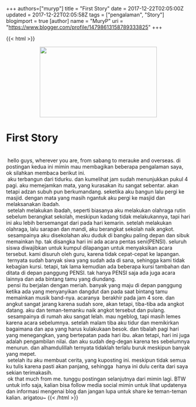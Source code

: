 +++
 authors=["muryp"] 
title = "First Story"
date = 2017-12-22T02:05:00Z
updated = 2017-12-22T02:05:58Z
tags = ["pengalaman", "Story"]
blogimport = true 
[author]
	name = "MuryP"
	uri = "https://www.blogger.com/profile/14798613158789333825"
+++

 {{< html >}} 
<div class="separator" style="clear: both; text-align: center;"><a href="https://1.bp.blogspot.com/-_MSdcSdp5QY/WjzXptQe6nI/AAAAAAAADao/4TGYjQ4_Amk3Pqi7TJqffjAcwK30GvxwACKgBGAs/s1600/my%252520story%252520%2525231.jpg" imageanchor="1" style="margin-left: 1em; margin-right: 1em;"><img border="0" data-original-height="300" data-original-width="500" height="192" src="https://1.bp.blogspot.com/-_MSdcSdp5QY/WjzXptQe6nI/AAAAAAAADao/4TGYjQ4_Amk3Pqi7TJqffjAcwK30GvxwACKgBGAs/s320/my%252520story%252520%2525231.jpg" width="320" /></a></div><h1>First Story</h1><br /><span class="Apple-tab-span" style="white-space: pre;"> </span>hello guys, wherever you are, from sabang to merauke and overseas. di postingan kedua ini mimin mau membagikan beberapa pengalaman saya, ok silahkan membaca berikut ini.<br /><span class="Apple-tab-span" style="white-space: pre;"> </span>aku terbangun dari tidurku. dan kumelihat jam sudah menunjukkan pukul 4 pagi. aku memejamkan mata, yang kurasakan itu sangat sebentar. akan tetapi adzan subuh pun berkumandang. seketika aku bangun lalu pergi ke masjid. dengan mata yang masih ngantuk aku pergi ke masjid dan melaksanakan ibadah.<br /><span class="Apple-tab-span" style="white-space: pre;"> </span>setelah melakukan ibadah, seperti biasanya aku melakukan olahraga rutin sebelum berangkat sekolah, meskipun kadang tidak melakukannya, tapi hari ini aku lebih bersemangat dari pada hari kemarin. setelah melakukan olahraga, lalu sarapan dan mandi, aku berangkat sekolah naik angkot.<br /><span class="Apple-tab-span" style="white-space: pre;"> </span>sesampainya aku disekolahan aku duduk di bangku paling depan dan sibuk memainkan hp. tak disangka hari ini ada acara pentas seni(PENSI). seluruh siswa diwajibkan untuk kumpul dilapangan untuk menyaksikan acara tersebut. kami disuruh oleh guru, karena tidak cepat-cepat ke lapangan.<br /><span class="Apple-tab-span" style="white-space: pre;"> </span>ternyata sudah banyak siwa yang sudah ada di sana, sehingga kami tidak kebagian kursi. tetapi, tak lama kemudian ada beberapa kursi tambahan dan ditata di depan panggung PENSI. tak hanya PENSI saja ada juga acara lainnya dan ada bintang tamu yang diundang.<br /><span class="Apple-tab-span" style="white-space: pre;"> </span>pensi itu berjalan dengan meriah. banyak yang maju di depan panggung ketika ada yang menyanyikan dangdut dan pada saat bintang tamu memainkan musik band-nya. acaranya &nbsp;berakhir pada jam 4 sore. dan angkut sangat jarang karena sudah sore, akan tetapi, tiba-tiba ada angkot datang. aku dan teman-temanku naik angkot tersebut dan pulang.<br /><span class="Apple-tab-span" style="white-space: pre;"> </span>sesampainya di rumah aku sangat lelah. mau ngeblog, tapi masih lemes karena acara sebelumnya. setelah malam tiba aku tidur dan memikirkan bagaimana dan apa yang harus kulakukaan besok. dan tibalah pagi hari yang menegangkan, yang bertepatan pada hari ibu. akan tetapi, hari ini juga adalah pengambilan nilai. dan aku sudah deg-degan karena tes sebelumnya menurun. dan alhamdulillah ternyata tidaklah terlalu buruk meskipun banyak yang mepet.<br /><span class="Apple-tab-span" style="white-space: pre;"> </span>setelah itu aku membuat cerita, yang kuposting ini. meskipun tidak semua ku tulis karena pasti akan panjang, sehingga &nbsp;hanya ini dulu cerita dari saya sekian terimakasih.<br /><span class="Apple-tab-span" style="white-space: pre;"> </span>ok that much from me. tunggu postingan selanjutnya dari mimin lagi. BTW untuk info saja, kalian bisa follow media social mimin untuk lihat updatenya dan informasi mengenai blog dan jangan lupa untuk share ke teman-teman kalian. arigatou~
{{< /html >}}
